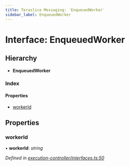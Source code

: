 ```yaml
---
title: Teraslice Messaging: `EnqueuedWorker`
sidebar_label: EnqueuedWorker
---
```


# Interface: EnqueuedWorker

## Hierarchy

* **EnqueuedWorker**

### Index

#### Properties

* [workerId](enqueuedworker.md#workerid)

## Properties

###  workerId

• **workerId**: *string*

*Defined in [execution-controller/interfaces.ts:50](https://github.com/terascope/teraslice/blob/9dc0f8b8/packages/teraslice-messaging/src/execution-controller/interfaces.ts#L50)*

